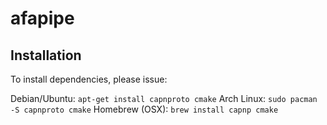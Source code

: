 # afapipe

## Installation

To install dependencies, please issue:

Debian/Ubuntu: `apt-get install capnproto cmake`
Arch Linux: `sudo pacman -S capnproto cmake`
Homebrew (OSX): `brew install capnp cmake`
